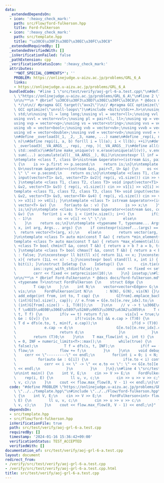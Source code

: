 ```yaml
---
data:
  _extendedDependsOn:
  - icon: ':heavy_check_mark:'
    path: src/Flow/ford-fulkerson.hpp
    title: Ford-Fulkerson
  - icon: ':heavy_check_mark:'
    path: src/template.hpp
    title: "\u30C6\u30F3\u30D7\u30EC\u30FC\u30C8"
  _extendedRequiredBy: []
  _extendedVerifiedWith: []
  _isVerificationFailed: false
  _pathExtension: cpp
  _verificationStatusIcon: ':heavy_check_mark:'
  attributes:
    '*NOT_SPECIAL_COMMENTS*': ''
    PROBLEM: https://onlinejudge.u-aizu.ac.jp/problems/GRL_6_A
    links:
    - https://onlinejudge.u-aizu.ac.jp/problems/GRL_6_A
  bundledCode: "#line 1 \"src/test/verify/aoj-grl-6-a.test.cpp\"\n#define PROBLEM\
    \ \"https://onlinejudge.u-aizu.ac.jp/problems/GRL_6_A\"\n#line 2 \"src/template.hpp\"\
    \n\n/**\n * @brief \u30C6\u30F3\u30D7\u30EC\u30FC\u30C8\n * @docs docs/template.md\n\
    \ */\n\n// #pragma GCC target(\"avx2\")\n// #pragma GCC optimize(\"O3\")\n// #pragma\
    \ GCC optimize(\"unroll-loops\")\n#include <bits/stdc++.h>\n\nusing namespace\
    \ std;\n\nusing ll = long long;\nusing vl = vector<ll>;\nusing vvl = vector<vl>;\n\
    using vvvl = vector<vvl>;\nusing pl = pair<ll, ll>;\nusing vp = vector<pl>;\n\
    using vvp = vector<vp>;\nusing vs = vector<string>;\nusing vvs = vector<vs>;\n\
    using vb = vector<bool>;\nusing vvb = vector<vb>;\nusing vvvb = vector<vvb>;\n\
    using vd = vector<double>;\nusing vvd = vector<vd>;\nusing vvvd = vector<vvd>;\n\
    \n#define _overload3(_1, _2, _3, name, ...) name\n#define _rep(i, n) repi(i, 0,\
    \ n)\n#define repi(i, a, b) for(ll i = ll(a); i < ll(b); ++i)\n#define rep(...)\
    \ _overload3(__VA_ARGS__, repi, _rep, )(__VA_ARGS__)\n#define all(x) std::begin(x),\
    \ std::end(x)\n#define make_unique(v) v.erase(unique(all(v)), v.end());\n#define\
    \ sum(...) accumulate(all(__VA_ARGS__), 0LL)\n\nconstexpr ll inf = 0x1fffffffffffffffLL;\n\
    \ntemplate <class T, class U>\nistream &operator>>(istream &is, pair<T, U> &p)\
    \ {\n    is >> p.first >> p.second;\n    return is;\n}\n\ntemplate <class T, class\
    \ U>\nostream &operator<<(ostream &os, pair<T, U> &p) {\n    os << p.first <<\
    \ \" \" << p.second;\n    return os;\n}\n\ntemplate <class T1, class T2> void\
    \ input(vector<T1> &v1, vector<T2> &v2){ rep(i, v1.size()) cin >> v1[i] >> v2[i];\
    \ }\ntemplate <class T1, class T2, class T3> void input(vector<T1> &v1, vector<T2>\
    \ &v2, vector<T3> &v3) { rep(i, v1.size()) cin >> v1[i] >> v2[i] >> v3[i]; }\n\
    template <class T1, class T2, class T3, class T4> void input(vector<T1> &v1, vector<T2>\
    \ &v2, vector<T3> &v3, vector<T4> &v4) { rep(i, v1.size()) cin >> v1[i] >> v2[i]\
    \ >> v3[i] >> v4[i]; }\n\ntemplate <class T> istream &operator>>(istream &is,\
    \ vector<T> &v) {\n    for(auto &x : v) {\n        is >> x;\n    }\n    return\
    \ is;\n}\n\ntemplate <class T>\nostream &operator<<(ostream &os, const vector<T>\
    \ &v) {\n    for(int i = 0; i < (int)v.size(); i++) {\n        if(i != (int)v.size()\
    \ - 1)\n            os << v[i] << \" \";\n        else\n            os << v[i];\n\
    \    }\n    return os;\n}\n\ntemplate <typename T, typename... Args>\nauto vec(T\
    \ x, int arg, Args... args) {\n    if constexpr(sizeof...(args) == 0)\n      \
    \  return vector<T>(arg, x);\n    else\n        return vector(arg, vec<T>(x, args...));\n\
    }\n\ntemplate <class T> auto min(const T &a) { return *min_element(all(a)); }\n\
    template <class T> auto max(const T &a) { return *max_element(all(a)); }\ntemplate\
    \ <class T> bool chmin(T &a, const T &b) { return a > b ? a = b, true : false;\
    \ }\ntemplate <class T> bool chmax(T &a, const T &b) { return a < b ? a = b, true\
    \ : false; }\n\nconstexpr ll bit(ll x){ return 1LL << x; }\nconstexpr ll msk(ll\
    \ x){ return (1LL << x) - 1;}\nconstexpr bool stand(ll x, int i) { return x &\
    \ bit(i); }\n\nstruct IoSetup {\n    IoSetup() {\n        cin.tie(nullptr);\n\
    \        ios::sync_with_stdio(false);\n        cout << fixed << setprecision(10);\n\
    \        cerr << fixed << setprecision(10);\n    }\n} iosetup;\n#line 2 \"src/Flow/ford-fulkerson.hpp\"\
    \n\n/**\n * @brief Ford-Fulkerson\n * @docs docs/ford-fulkerson.md\n */\n\ntemplate\
    \ <typename T>\nstruct FordFulkerson {\n    struct Edge {\n        int to, rev_idx;\n\
    \        T cap;\n    };\n    int N;\n    vector<vector<Edge>> G;\n    vector<bool>\
    \ vis;\n\n    FordFulkerson(int N)\n      : N(N), G(N), vis(N) {}\n\n    void\
    \ add_edge(int from, int to, T cap) {\n        G[from].emplace_back((Edge){to,\
    \ (int)G[to].size(), cap}); // e.from = G[e.to][e.rev_idx].to;\n        G[to].emplace_back((Edge){from,\
    \ (int)G[from].size() - 1, T(0)});\n    }\n\n    // v -> t \u306E\u6D41\u91CF\
    \ f \u4EE5\u4E0B\u306E\u5897\u52A0\u9053\u3092\u63A2\u3059\n    T dfs(int v, int\
    \ t, T f) {\n        if(v == t) return f;\n        vis[v] = true;\n        for(auto\
    \ &e : G[v]) {\n            if(!vis[e.to] && e.cap > (T)0) {\n               \
    \ T d = dfs(e.to, t, min(f, e.cap));\n                if(d > (T)0) {\n       \
    \             e.cap -= d;\n                    G[e.to][e.rev_idx].cap += d;\n\
    \                    return d;\n                }\n            }\n        }\n\
    \        return (T)0;\n    }\n\n    T max_flow(int s, int t) {\n        T flow\
    \ = 0, INF = numeric_limits<T>::max();\n        while(true) {\n            vis.assign(N,\
    \ false);\n            T f = dfs(s, t, INF);\n            if(f == (T)0) return\
    \ flow;\n            flow += f;\n        }\n    }\n\n    void debug() {\n    \
    \    cerr << \"---------\" << endl;\n        for(int i = 0; i < N; i++) {\n  \
    \          for(auto &e : G[i]) {\n                if(e.to < i) continue;\n   \
    \             cerr << i << \" -> \" << e.to << \": \" << G[e.to][e.rev_idx].cap\
    \ << endl;\n            }\n        }\n    }\n};\n#line 4 \"src/test/verify/aoj-grl-6-a.test.cpp\"\
    \n\nint main() {\n    int V, E;\n    cin >> V >> E;\n    FordFulkerson<int> flow(V);\n\
    \    rep(i, E) {\n        ll u, v, c;\n        cin >> u >> v >> c;\n        flow.add_edge(u,\
    \ v, c);\n    }\n    cout << flow.max_flow(0, V - 1) << endl;\n}\n"
  code: "#define PROBLEM \"https://onlinejudge.u-aizu.ac.jp/problems/GRL_6_A\"\n#include\
    \ \"../../template.hpp\"\n#include \"../../Flow/ford-fulkerson.hpp\"\n\nint main()\
    \ {\n    int V, E;\n    cin >> V >> E;\n    FordFulkerson<int> flow(V);\n    rep(i,\
    \ E) {\n        ll u, v, c;\n        cin >> u >> v >> c;\n        flow.add_edge(u,\
    \ v, c);\n    }\n    cout << flow.max_flow(0, V - 1) << endl;\n}"
  dependsOn:
  - src/template.hpp
  - src/Flow/ford-fulkerson.hpp
  isVerificationFile: true
  path: src/test/verify/aoj-grl-6-a.test.cpp
  requiredBy: []
  timestamp: '2024-01-16 15:36:42+09:00'
  verificationStatus: TEST_ACCEPTED
  verifiedWith: []
documentation_of: src/test/verify/aoj-grl-6-a.test.cpp
layout: document
redirect_from:
- /verify/src/test/verify/aoj-grl-6-a.test.cpp
- /verify/src/test/verify/aoj-grl-6-a.test.cpp.html
title: src/test/verify/aoj-grl-6-a.test.cpp
---
```

